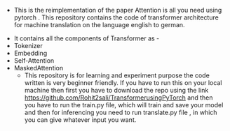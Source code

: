 * This is the reimplementation of the paper Attention is all you need using pytorch . This repository contains the code of transformer architecture for machine translation on the language english to german.
- It contains all the components of Transformer as -
- Tokenizer
- Embedding
- Self-Attention
- MaskedAttention
  * This repository is for learning and experiment purpose the code written is very beginner friendly.
  If you have to run this on your local machine then first you have to download the repo using the link https://github.com/Rohit2sali/TransformerusingPyTorch and then you have to run the train.py file,
  which will train and save your model and then for inferencing you need to run translate.py file , in which you can give whatever input you want.
